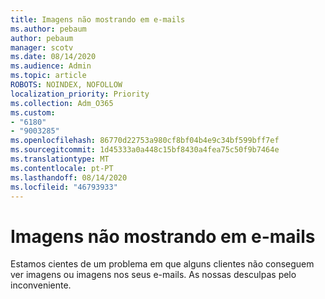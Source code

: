 ```yaml
---
title: Imagens não mostrando em e-mails
ms.author: pebaum
author: pebaum
manager: scotv
ms.date: 08/14/2020
ms.audience: Admin
ms.topic: article
ROBOTS: NOINDEX, NOFOLLOW
localization_priority: Priority
ms.collection: Adm_O365
ms.custom:
- "6180"
- "9003285"
ms.openlocfilehash: 86770d22753a980cf8bf04b4e9c34bf599bff7ef
ms.sourcegitcommit: 1d45333a0a448c15bf8430a4fea75c50f9b7464e
ms.translationtype: MT
ms.contentlocale: pt-PT
ms.lasthandoff: 08/14/2020
ms.locfileid: "46793933"
---
```

# <a name="images-not-showing-in-emails"></a>Imagens não mostrando em e-mails

Estamos cientes de um problema em que alguns clientes não conseguem ver imagens ou imagens nos seus e-mails. As nossas desculpas pelo inconveniente.